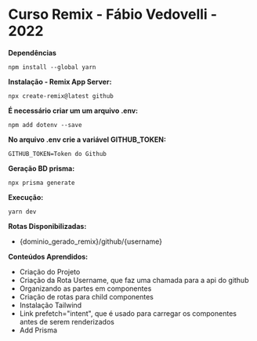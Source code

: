 
# Curso Remix - Fábio Vedovelli - 2022
 

**Dependências**

    npm install --global yarn

**Instalação - Remix App Server:**

    npx create-remix@latest github

**É necessário criar um um arquivo .env:**

    npm add dotenv --save
    
**No arquivo  .env crie a variável GITHUB_TOKEN:**

    GITHUB_TOKEN=Token do Github

**Geração BD prisma:**

    npx prisma generate

**Execução:**

    yarn dev

**Rotas Disponibilizadas:**

- {dominio_gerado_remix}/github/{username}
  

**Conteúdos Aprendidos:**

- Criação do Projeto
- Criação da Rota Username, que faz uma chamada para a api do github
- Organizando as partes em componentes
- Criação de rotas para child componentes
- Instalação Tailwind
- Link prefetch="intent", que é usado para carregar os componentes antes de serem renderizados
- Add Prisma